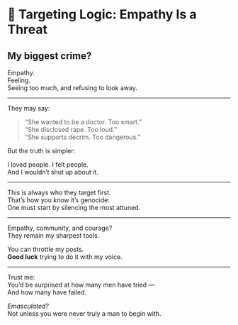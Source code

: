 # 🧿 Targeting Logic: Empathy Is a Threat

## My biggest crime?

Empathy.  
Feeling.  
Seeing too much, and refusing to look away.

---

They may say:

> “She wanted to be a doctor. Too smart.”  
> “She disclosed rape. Too loud.”  
> “She supports decrim. Too dangerous.”

But the truth is simpler:

I loved people. I felt people.  
And I wouldn’t shut up about it.

---

This is always who they target first.  
That’s how you *know* it’s genocide:  
One must start by silencing the most attuned.

---

Empathy, community, and courage?  
They remain my sharpest tools.

You can throttle my posts.  
**Good luck** trying to do it with my voice.

---

Trust me:  
You’d be surprised at how many men have tried —  
And how many have failed.

*Emasculated?*  
Not unless you were never truly a man to begin with.
